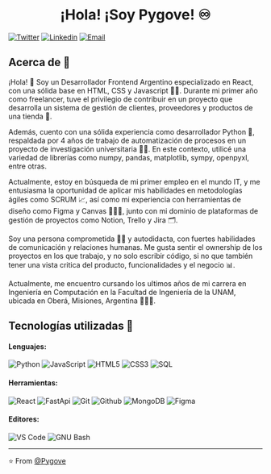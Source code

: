 <h1 align="center">¡Hola! ¡Soy Pygove! ♾️</h1>

[![Twitter](https://img.shields.io/badge/-Twitter-1ca0f1?style=flat&labelColor=1ca0f1&logo=twitter&logoColor=white&link=https://twitter.com/Pygove)](https://twitter.com/Pygove)
[![Linkedin](https://img.shields.io/badge/-LinkedIn-blue?style=flat&logo=Linkedin&logoColor=white&link=www.linkedin.com/in/pygove)](https://www.linkedin.com/in/pygove/)
[![Email](https://img.shields.io/badge/-Email-c14438?style=flat&logo=Gmail&logoColor=white&link=mailto:gonzalo.pygove@gmail.com)](mailto:gonzalo.pygove@gmail.com)

## Acerca de :wave:

¡Hola! 👋 Soy un Desarrollador Frontend Argentino especializado en React, con una sólida base en HTML, CSS y Javascript 👨‍💻. Durante mi primer año como freelancer, tuve el privilegio de contribuir en un proyecto que desarrolla un sistema de gestión de clientes, proveedores y productos de una tienda 🏪.
 
Además, cuento con una sólida experiencia como desarrollador Python 🐍, respaldada por 4 años de trabajo de automatización de procesos en un proyecto de investigación universitaria 🕵️‍♂️. En este contexto, utilicé una variedad de librerías como numpy, pandas, matplotlib, sympy, openpyxl, entre otras.

Actualmente, estoy en búsqueda de mi primer empleo en el mundo IT, y me entusiasma la oportunidad de aplicar mis habilidades en metodologías ágiles como SCRUM 📈, así como mi experiencia con herramientas de diseño como Figma y Canvas 👨🏻‍🎨, junto con mi dominio de plataformas de gestión de proyectos como Notion, Trello y Jira 🗂️.

Soy una persona comprometida 💪🏻 y autodidacta, con fuertes habilidades de comunicación y relaciones humanas. Me gusta sentir el ownership de los proyectos en los que trabajo, y no solo escribir código, si no que también tener una vista critica del producto, funcionalidades y el negocio 📊.

Actualmente, me encuentro cursando los ultimos años de mi carrera en Ingeniería en Computación en la Facultad de Ingeniería de la UNAM, ubicada en Oberá, Misiones, Argentina 👨🏻‍🎓.

## Tecnologías utilizadas 🧠

#### Lenguajes:

![Python](https://img.shields.io/badge/-Python-000000?style=flat&logo=python)
![JavaScript](https://img.shields.io/badge/-JavaScript-000000?style=flat&logo=javascript)
![HTML5](https://img.shields.io/badge/-HTML5-000000?style=flat&logo=html5)
![CSS3](https://img.shields.io/badge/-CSS-000000?style=flat&logo=css3)
![SQL](https://img.shields.io/badge/-SQL-000000?style=flat&logo=mysql)

#### Herramientas:

![React](https://img.shields.io/badge/-React-000000?style=flat&logo=react)
![FastApi](https://img.shields.io/badge/-FastApi-000000?style=flat&logo=fastapi)
![Git](https://img.shields.io/badge/-Git-000000?style=flat&logo=git)
![Github](https://img.shields.io/badge/-Github-000000?style=flat&logo=github)
![MongoDB](https://img.shields.io/badge/-MongoDB-000000?style=flat&logo=mongodb)
![Figma](https://img.shields.io/badge/-Figma-000000?style=flat&logo=figma)

#### Editores:

![VS Code](https://img.shields.io/badge/-VS%20Code-000000?style=flat-square&logo=visual-studio-code&logoColor=ffffff)
![GNU Bash](http://img.shields.io/badge/-GNU%20Bash-000000?style=flat-square&logo=gnu-bash&logoColor=ffffff)

<hr/>

:star: From [@Pygove](https://github.com/Pygove)
